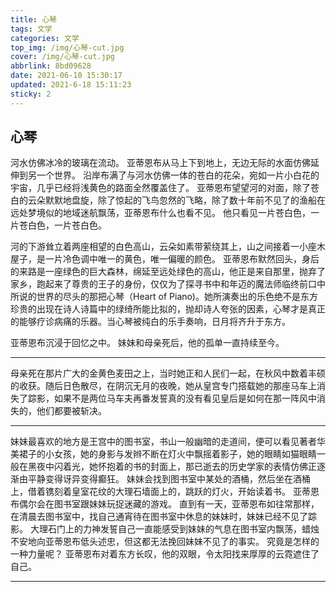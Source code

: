 ```yaml
---
title: 心琴
tags: 文学
categories: 文学
top_img: /img/心琴-cut.jpg
cover: /img/心琴-cut.jpg
abbrlink: 8bd09628
date: 2021-06-10 15:30:17
updated: 2021-6-18 15:11:23
sticky: 2
---
```


## 心琴

河水仿佛冰冷的玻璃在流动。
亚蒂恩布从马上下到地上，无边无际的水面仿佛延伸到另一个世界。
沿岸布满了与河水仿佛一体的苍白的花朵，宛如一片小白花的宇宙，几乎已经将浅黄色的路面全然覆盖住了。
亚蒂恩布望望河的对面，除了苍白的云朵默默地盘旋，除了惊起的飞鸟忽然的飞略，除了数十年前不见了的渔船在远处梦境似的地域迷航飘荡，亚蒂恩布什么也看不见。
他只看见一片苍白色，一片苍白色，一片苍白色。

河的下游耸立着两座相望的白色高山，云朵如素带萦绕其上，山之间接着一小座木屋子，是一片冷色调中唯一的黄色，唯一偏暖的颜色。
亚蒂恩布默然回头，身后的来路是一座绿色的巨大森林，绵延至远处绿色的高山，他正是来自那里，抛弃了家乡，跑起来了尊贵的王子的身份，仅仅为了探寻书中和年迈的魔法师临终前口中所说的世界的尽头的那把心琴（Heart of Piano)。她所演奏出的乐色绝不是东方珍贵的出现在诗人诗篇中的绿绮所能比拟的，抛却诗人夸张的因素，心琴才是真正的能够疗诊病痛的乐器。当心琴被纯白的乐手奏响，日月将齐升于东方。

亚蒂恩布沉浸于回忆之中。
妹妹和母亲死后，他的孤单一直持续至今。

---

母亲死在那片广大的金黄色麦田之上，当时她正和人民们一起，在秋风中数着丰硕的收获。随后日色散尽，在阴沉无月的夜晚，她从皇宫专门搭载她的那座马车上消失了踪影，如果不是两位马车夫再番发誓真的没有看见皇后是如何在那一阵风中消失的，他们都要被斩决。

---

妹妹最喜欢的地方是王宫中的图书室，书山一般幽暗的走道间，便可以看见著者华美裙子的小女孩，她的身影与发辫不断在灯火中飘摇着影子，她的眼睛如猫眼睛一般在黑夜中闪着光，她怀抱着的书的封面上，那已逝去的历史学家的表情仿佛正逐渐由平静变得讶异变得癫狂。
妹妹会找到图书室中某处的酒桶，然后坐在酒桶上，借着镌刻着皇室花纹的大理石墙面上的，跳跃的灯火，开始读着书。
亚蒂恩布偶尔会在图书室跟妹妹玩捉迷藏的游戏。
直到有一天，亚蒂恩布如往常那样，在清晨去图书室中，找自己通宵待在图书室中休息的妹妹时，妹妹已经不见了踪影。
大理石门上的力神发誓自己一直能感受到妹妹的气息在图书室内飘荡，蜡烛不安地向亚蒂恩布低头述忠，但这都无法挽回妹妹不见了的事实。
究竟是怎样的一种力量呢？
亚蒂恩布对着东方长叹，他的双眼，令太阳找来厚厚的云霓遮住了自己。

---
